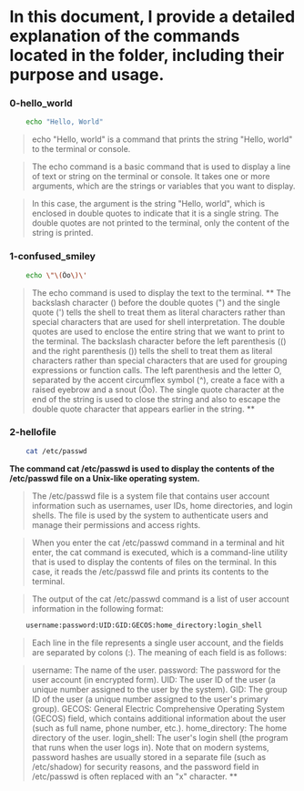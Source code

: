 # In this document, I provide a detailed explanation of the commands located in the folder, including their purpose and usage.



### 0-hello_world 

```bash
	echo "Hello, World"
```

> echo "Hello, world" is a command that prints the string "Hello, world" to the terminal or console.

> The echo command is a basic command that is used to display a line of text or string on the terminal or console. It takes one or more arguments, which are the strings or variables that you want to display.

> In this case, the argument is the string "Hello, world", which is enclosed in double quotes to indicate that it is a single string. The double quotes are not printed to the terminal, only the content of the string is printed.



### 1-confused_smiley

``` bash
	echo \"\(Ôo\)\'
```

> The echo command is used to display the text to the terminal. **
The backslash character (\) before the double quotes (") and the single quote (') tells the shell to treat them as literal characters rather than special characters that are used for shell interpretation.
The double quotes are used to enclose the entire string that we want to print to the terminal.
The backslash character before the left parenthesis (() and the right parenthesis ()) tells the shell to treat them as literal characters rather than special characters that are used for grouping expressions or function calls.
The left parenthesis and the letter O, separated by the accent circumflex symbol (^), create a face with a raised eyebrow and a snout (Ôo).
The single quote character at the end of the string is used to close the string and also to escape the double quote character that appears earlier in the string. **



### 2-hellofile

```bash
	cat /etc/passwd
```

**The command cat /etc/passwd is used to display the contents of the /etc/passwd file on a Unix-like operating system.**

> The /etc/passwd file is a system file that contains user account information such as usernames, user IDs, home directories, and login shells. The file is used by the system to authenticate users and manage their permissions and access rights.

> When you enter the cat /etc/passwd command in a terminal and hit enter, the cat command is executed, which is a command-line utility that is used to display the contents of files on the terminal. In this case, it reads the /etc/passwd file and prints its contents to the terminal.

> The output of the cat /etc/passwd command is a list of user account information in the following format:
```bash
	username:password:UID:GID:GECOS:home_directory:login_shell
```
> Each line in the file represents a single user account, and the fields are separated by colons (:). The meaning of each field is as follows:

> username: The name of the user.
password: The password for the user account (in encrypted form).
UID: The user ID of the user (a unique number assigned to the user by the system).
GID: The group ID of the user (a unique number assigned to the user's primary group).
GECOS: General Electric Comprehensive Operating System (GECOS) field, which contains additional information about the user (such as full name, phone number, etc.).
home_directory: The home directory of the user.
login_shell: The user's login shell (the program that runs when the user logs in).
Note that on modern systems, password hashes are usually stored in a separate file (such as /etc/shadow) for security reasons, and the password field in /etc/passwd is often replaced with an "x" character. **
